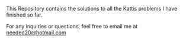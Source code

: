 This Repository contains the solutions to all the Kattis problems I have finished so far.

For any inquiries or questions, feel free to email me at needed20@hotmail.com
